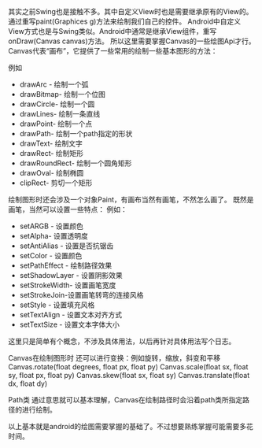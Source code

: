 其实之前Swing也是接触不多。其中自定义View时也是需要继承原有的View的。通过重写paint(Graphices g)方法来绘制我们自己的控件。
Android中自定义View方式也是与Swing类似。Android中通常是继承View组件，重写onDraw(Canvas canvas)方法。
所以这里需要掌握Canvas的一些绘图Api才行。
Canvas代表“画布”，它提供了一些常用的绘制一些基本图形的方法：

例如
- drawArc - 绘制一个弧
- drawBitmap- 绘制一个位图
- drawCircle- 绘制一个圆
- drawLines- 绘制一条直线
- drawPoint- 绘制一个点
- drawPath- 绘制一个path指定的形状
- drawText- 绘制文字
- drawRect- 绘制矩形
- drawRoundRect- 绘制一个圆角矩形
- drawOval- 绘制椭圆
- clipRect- 剪切一个矩形

绘制图形时还会涉及一个对象Paint，有画布当然有画笔，不然怎么画了。
既然是画笔，当然可以设置一些特点：
例如：
- setARGB - 设置颜色
- setAlpha- 设置透明度
- setAntiAlias - 设置是否抗锯齿
- setColor - 设置颜色
- setPathEffect - 绘制路径效果
- setShadowLayer - 设置阴影效果
- setStrokeWidth-  设置画笔宽度
- setStrokeJoin-设置画笔转弯的连接风格
- setStyle - 设置填充风格
- setTextAlign - 设置文本对齐方式
- setTextSize - 设置文本字体大小

这里只是简单有个概念，不涉及具体用法，以后再针对具体用法写个日志。


Canvas在绘制图形时
还可以进行变换：例如旋转，缩放，斜变和平移
Canvas.rotate(float degrees, float px, float py)
Canvas.scale(float sx, float sy, float px, float py)
Canvas.skew(float sx, float sy)
Canvas.translate(float dx, float dy)

Path类
通过意思就可以基本理解，Canvas在绘制路径时会沿着path类所指定路径的进行绘制。

以上基本就是android的绘图需要掌握的基础了。不过想要熟练掌握可能需要多花时间。
